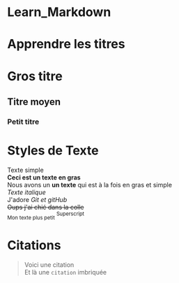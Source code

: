 # Learn_Markdown

# Apprendre les titres
# Gros titre
## Titre moyen
### Petit titre

# Styles de Texte
Texte simple  
**Ceci est un texte en gras**  
Nous avons un __un texte__ qui est à la fois en gras et simple  
*Texte italique*  
J'adore *Git et gitHub*  
~~Oups j'ai chié dans la colle~~  
<sub>Mon texte plus petit</sub>
<sup>Superscript</sup>  

# Citations
> Voici une citation  
Et là une `citation` imbriquée
